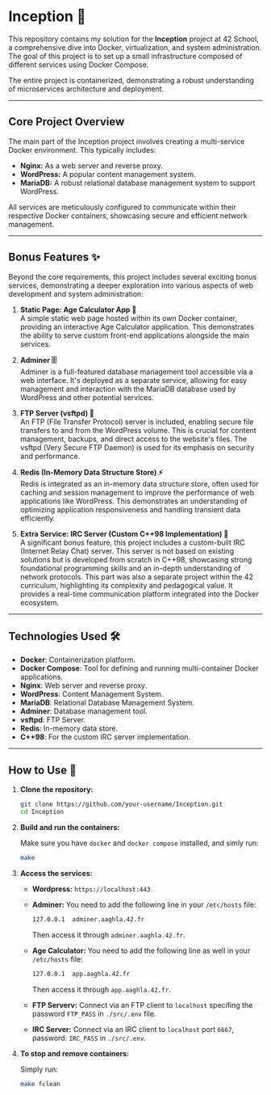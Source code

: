 # Inception 🚀

This repository contains my solution for the **Inception** project at 42 School, a comprehensive dive into Docker, virtualization, and system administration. The goal of this project is to set up a small infrastructure composed of different services using Docker Compose.

The entire project is containerized, demonstrating a robust understanding of microservices architecture and deployment.

---

## Core Project Overview

The main part of the Inception project involves creating a multi-service Docker environment. This typically includes:

- **Nginx:** As a web server and reverse proxy.
- **WordPress:** A popular content management system.
- **MariaDB:** A robust relational database management system to support WordPress.

All services are meticulously configured to communicate within their respective Docker containers, showcasing secure and efficient network management.

---

## Bonus Features ✨

Beyond the core requirements, this project includes several exciting bonus services, demonstrating a deeper exploration into various aspects of web development and system administration:

1. **Static Page: Age Calculator App 🎂**  
   A simple static web page hosted within its own Docker container, providing an interactive Age Calculator application. This demonstrates the ability to serve custom front-end applications alongside the main services.

2. **Adminer 🗄️**  
   Adminer is a full-featured database management tool accessible via a web interface. It's deployed as a separate service, allowing for easy management and interaction with the MariaDB database used by WordPress and other potential services.

3. **FTP Server (vsftpd) 📁**  
   An FTP (File Transfer Protocol) server is included, enabling secure file transfers to and from the WordPress volume. This is crucial for content management, backups, and direct access to the website's files. The vsftpd (Very Secure FTP Daemon) is used for its emphasis on security and performance.

4. **Redis (In-Memory Data Structure Store) ⚡**  
   Redis is integrated as an in-memory data structure store, often used for caching and session management to improve the performance of web applications like WordPress. This demonstrates an understanding of optimizing application responsiveness and handling transient data efficiently.

5. **Extra Service: IRC Server (Custom C++98 Implementation) 💬**  
   A significant bonus feature, this project includes a custom-built IRC (Internet Relay Chat) server. This server is not based on existing solutions but is developed from scratch in C++98, showcasing strong foundational programming skills and an in-depth understanding of network protocols. This part was also a separate project within the 42 curriculum, highlighting its complexity and pedagogical value. It provides a real-time communication platform integrated into the Docker ecosystem.

---

## Technologies Used 🛠️

- **Docker**: Containerization platform.
- **Docker Compose**: Tool for defining and running multi-container Docker applications.
- **Nginx**: Web server and reverse proxy.
- **WordPress**: Content Management System.
- **MariaDB**: Relational Database Management System.
- **Adminer**: Database management tool.
- **vsftpd**: FTP Server.
- **Redis**: In-memory data store.
- **C++98**: For the custom IRC server implementation.

---

## How to Use 🚀

1. **Clone the repository:**

    ```bash
    git clone https://github.com/your-username/Inception.git
    cd Inception
    ```

2. **Build and run the containers:**

   Make sure you have `docker` and `docker compose` installed, and simly run:

    ```bash
    make
    ```

3. **Access the services:**

    - **Wordpress:**  `https://localhost:443`

    - **Adminer:** You need to add the following line in your `/etc/hosts` file:
        ```bash
        127.0.0.1  adminer.aaghla.42.fr
        ```
        Then access it through `adminer.aaghla.42.fr`.

    - **Age Calculator:** You need to add the following line as well in your `/etc/hosts` file:
        ```bash
        127.0.0.1  app.aaghla.42.fr
        ```
        Then access it through `app.aaghla.42.fr`.

    - **FTP Serverv:** Connect via an FTP client to `localhost` specifing the password `FTP_PASS` in `./src/.env` file.
    
    - **IRC Server:** Connect via an IRC client to `localhost` port `6667`, password: `IRC_PASS` in `./src/.env`.

4. **To stop and remove containers:**

   Simply run:
   ```bash
   make fclean
   ```